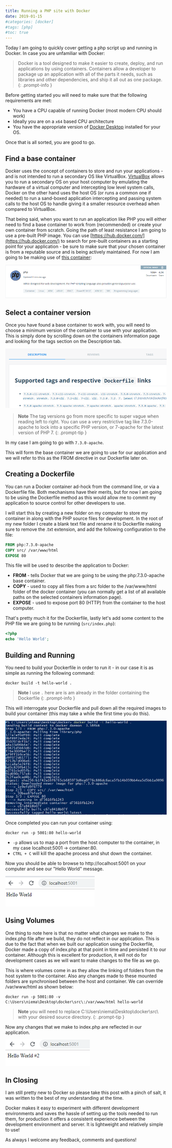 ```yaml
---
title: Running a PHP site with Docker
date: 2019-01-15
#categories: [docker]
#tags: [php]
#toc: true
---
```


Today I am going to quickly cover getting a php script up and running in Docker. In case you are unfamiliar with Docker:

> Docker is a tool designed to make it easier to create, deploy, and run applications by using containers. Containers allow a developer to package up an application with all of the parts it needs, such as libraries and other dependencies, and ship it all out as one package.
{: .prompt-info }

Before getting started you will need to make sure that the following requirements are met:

- You have a CPU capable of running Docker (most modern CPU should work)
- Ideally you are on a `x64` based CPU architecture
- You have the appropriate version of [Docker Desktop](https://www.docker.com/products/docker-desktop/) installed for your OS.

Once that is all sorted, you are good to go.

## Find a base container
Docker uses the concept of containers to store and run your applications - and is not intended to run a secondary OS like VirtualBox. [VirtualBox](https://www.virtualbox.org/) allows you to run a secondary OS on your host computer by emulating the hardware of a virtual computer and intercepting low level system calls, Docker on the other hand uses the host OS (or runs a common one if needed) to run a sand-boxed application intercepting and passing system calls to the host OS to handle giving it a smaller resource overhead when compared to VirtualBox.

That being said, when you want to run an application like PHP you will either need to find a base container to work from (recommended) or create your own container from scratch. Going the path of least resistance I am going to use a pre-built PHP image. You can use [https://hub.docker.com/](https://hub.docker.com/) to search for pre-built containers as a starting point for your application - be sure to make sure that your chosen container is from a reputable source and is being actively maintained. For now I am going to be making use of [this container](https://hub.docker.com/_/php):

<img src="./001.png" alt="" />

## Select a container version
Once you have found a base container to work with, you will need to choose a minimum version of the container to use with your application. This is simply done by scrolling down on the containers information page and looking for the tags section on the Description tab.

<img src="./002.png" alt="" />

> **Note** The tag versions go from more specific to super vague when reading left to right. You can use a very restrictive tag like 7.3.0-apache to lock into a specific PHP version, or 7-apache for the latest version of PHP 7.
{: .prompt-tip }

In my case I am going to go with `7.3.0-apache`.

This will form the base container we are going to use for our application and we will refer to this as the FROM directive in our Dockerfile later on.

## Creating a Dockerfile
You can run a Docker container ad-hock from the command line, or via a Dockerfile file. Both mechanisms have their merits, but for now I am going to be using the Dockerfile method as this would allow me to commit my application to source control for other developers to use.

I will start this by creating a new folder on my computer to store my container in along with the PHP source files for development. In the root of my new folder I create a blank text file and rename it to Dockerfile making sure to remove the .txt extension, and add the following configuration to the file:

```dockerfile
FROM php:7.3.0-apache
COPY src/ /var/www/html
EXPOSE 80
```

This file will be used to describe the application to Docker:

- **FROM** - tells Docker that we are going to be using the php:7.3.0-apache base container.
- **COPY** - used to copy all files from a src folder to the /var/www/html folder of the docker container (you can normally get a list of all available paths on the selected containers information page).
- **EXPOSE** - used to expose port 80 (HTTP) from the container to the host computer.

That's pretty much it for the Dockerfile, lastly let's add some content to the PHP file we are going to be running (`src/index.php`):

```php
<?php
echo 'Hello World';
```

## Building and Running
You need to build your Dockerfile in order to run it - in our case it is as simple as running the following command:

```
docker build -t hello-world .
```

> **Note** I use `.` here are is am already in the folder containing the Dockerfile
{: .prompt-info }

This will interrogate your Dockerfile and pull down all the required images to build your container (this may take a while the first time you do this).

<img src="./003.png" alt="" />

Once completed you can run your container using:

```
docker run -p 5001:80 hello-world
```

- `-p` allows us to map a port from the host computer to the container, in my case localhost:5001 -> container:80.
- `CTRL + C` will kill the apache process and shut down the container.

Now you should be able to browse to http://localhost:5001 on your computer and see our "Hello World" message.

<img src="./004.png" alt="" />

## Using Volumes
One thing to note here is that no matter what changes we make to the index.php file after we build, they do not reflect in our application. This is due to the fact that when we built our application using the Dockerfile, Docker made a copy of index.php at that point in time and persisted it to our container. Although this is excellent for production, it will not do for development cases as we will want to make changes to the file as we go.

This is where volumes come in as they allow the linking of folders from the host system to the container. Also any changes made to these mounted folders are synchronised between the host and container. We can override /var/www/html as shown below:

```
docker run -p 5001:80 -v C:\Users\niema\Desktop\docker\src\:/var/www/html hello-world
```

> **Note** you will need to replace C:\Users\niema\Desktop\docker\src\ with your desired source directory.
{: .prompt-tip }

Now any changes that we make to index.php are reflected in our application.

<img src="./005.png" alt="" />

## In Closing
I am still pretty new to Docker so please take this post with a pinch of salt, it was written to the best of my understanding at the time.

Docker makes it easy to experiment with different development environments and saves the hassle of setting up the tools needed to run them, for production it offers a consistent experience between the development environment and server. It is lightweight and relatively simple to use!

As always I welcome any feedback, comments and questions!
